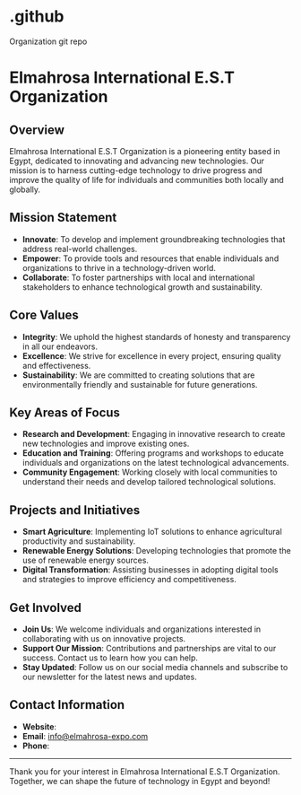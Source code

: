 # .github
Organization git repo

# Elmahrosa International E.S.T Organization

## Overview

Elmahrosa International E.S.T Organization is a pioneering entity based in Egypt, dedicated to innovating and advancing new technologies. Our mission is to harness cutting-edge technology to drive progress and improve the quality of life for individuals and communities both locally and globally.

## Mission Statement

- **Innovate**: To develop and implement groundbreaking technologies that address real-world challenges.
- **Empower**: To provide tools and resources that enable individuals and organizations to thrive in a technology-driven world.
- **Collaborate**: To foster partnerships with local and international stakeholders to enhance technological growth and sustainability.

## Core Values

- **Integrity**: We uphold the highest standards of honesty and transparency in all our endeavors.
- **Excellence**: We strive for excellence in every project, ensuring quality and effectiveness.
- **Sustainability**: We are committed to creating solutions that are environmentally friendly and sustainable for future generations.

## Key Areas of Focus

- **Research and Development**: Engaging in innovative research to create new technologies and improve existing ones.
- **Education and Training**: Offering programs and workshops to educate individuals and organizations on the latest technological advancements.
- **Community Engagement**: Working closely with local communities to understand their needs and develop tailored technological solutions.

## Projects and Initiatives

- **Smart Agriculture**: Implementing IoT solutions to enhance agricultural productivity and sustainability.
- **Renewable Energy Solutions**: Developing technologies that promote the use of renewable energy sources.
- **Digital Transformation**: Assisting businesses in adopting digital tools and strategies to improve efficiency and competitiveness.

## Get Involved

- **Join Us**: We welcome individuals and organizations interested in collaborating with us on innovative projects.
- **Support Our Mission**: Contributions and partnerships are vital to our success. Contact us to learn how you can help.
- **Stay Updated**: Follow us on our social media channels and subscribe to our newsletter for the latest news and updates.

## Contact Information

- **Website**: 
- **Email**: info@elmahrosa-expo.com
- **Phone**: 

---

Thank you for your interest in Elmahrosa International E.S.T Organization. Together, we can shape the future of technology in Egypt and beyond!
